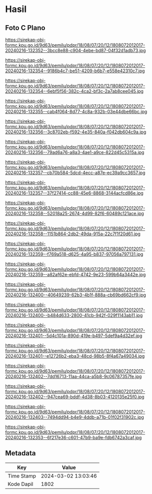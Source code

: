 # Hasil

## Foto C Plano

https://sirekap-obj-formc.kpu.go.id/9d63/pemilu/pdpr/18/08/07/20/12/1808072012017-20240216-132352--3bcc8e88-c904-4ebe-bd87-04f32d1adb73.jpg

https://sirekap-obj-formc.kpu.go.id/9d63/pemilu/pdpr/18/08/07/20/12/1808072012017-20240216-132354--9186b4c7-be51-4209-b6b7-e558e42310c7.jpg

https://sirekap-obj-formc.kpu.go.id/9d63/pemilu/pdpr/18/08/07/20/12/1808072012017-20240216-132354--6ebf5f56-382c-4ca2-bf3c-2a7ab8cee045.jpg

https://sirekap-obj-formc.kpu.go.id/9d63/pemilu/pdpr/18/08/07/20/12/1808072012017-20240216-132355--cab4f064-8d77-4c8a-932b-03e44dbe66bc.jpg

https://sirekap-obj-formc.kpu.go.id/9d63/pemilu/pdpr/18/08/07/20/12/1808072012017-20240216-132356--3c8702eb-f592-4e35-840a-f042db604c9a.jpg

https://sirekap-obj-formc.kpu.go.id/9d63/pemilu/pdpr/18/08/07/20/12/1808072012017-20240216-132356--79ad6a76-a8a3-4ae1-a9ce-822d45c5315a.jpg

https://sirekap-obj-formc.kpu.go.id/9d63/pemilu/pdpr/18/08/07/20/12/1808072012017-20240216-132357--cb70b584-5dcd-4ecc-a87e-ec39a9cc3657.jpg

https://sirekap-obj-formc.kpu.go.id/9d63/pemilu/pdpr/18/08/07/20/12/1808072012017-20240216-132357--37f27414-cc88-45e6-8868-3144acfcd86e.jpg

https://sirekap-obj-formc.kpu.go.id/9d63/pemilu/pdpr/18/08/07/20/12/1808072012017-20240216-132358--52018a25-2674-4d99-82f6-60489c121ace.jpg

https://sirekap-obj-formc.kpu.go.id/9d63/pemilu/pdpr/18/08/07/20/12/1808072012017-20240216-132358--1151b864-2db2-49da-915a-22c7f1f20d61.jpg

https://sirekap-obj-formc.kpu.go.id/9d63/pemilu/pdpr/18/08/07/20/12/1808072012017-20240216-132359--f769a518-d625-4a95-b837-97056a797131.jpg

https://sirekap-obj-formc.kpu.go.id/9d63/pemilu/pdpr/18/08/07/20/12/1808072012017-20240216-132359--a82af62e-ebfd-4742-9e23-599b64a3442e.jpg

https://sirekap-obj-formc.kpu.go.id/9d63/pemilu/pdpr/18/08/07/20/12/1808072012017-20240216-132400--40649239-62b3-4b1f-888a-cb69bd662cf9.jpg

https://sirekap-obj-formc.kpu.go.id/9d63/pemilu/pdpr/18/08/07/20/12/1808072012017-20240216-132400--b484d633-2800-41cb-942f-029f1143ab11.jpg

https://sirekap-obj-formc.kpu.go.id/9d63/pemilu/pdpr/18/08/07/20/12/1808072012017-20240216-132401--5d4c101a-890d-419e-b497-5def9a4d32ef.jpg

https://sirekap-obj-formc.kpu.go.id/9d63/pemilu/pdpr/18/08/07/20/12/1808072012017-20240216-132401--e12726b2-eba3-48cd-98b5-8f4a67a49034.jpg

https://sirekap-obj-formc.kpu.go.id/9d63/pemilu/pdpr/18/08/07/20/12/1808072012017-20240216-132402--7dd16713-11aa-44ca-a5b8-9c06787357fe.jpg

https://sirekap-obj-formc.kpu.go.id/9d63/pemilu/pdpr/18/08/07/20/12/1808072012017-20240216-132402--947cea69-bddf-4d38-8b03-4120135e25f0.jpg

https://sirekap-obj-formc.kpu.go.id/9d63/pemilu/pdpr/18/08/07/20/12/1808072012017-20240216-132403--7494dd94-b4e9-4ddb-a71b-01f02f31902c.jpg

https://sirekap-obj-formc.kpu.go.id/9d63/pemilu/pdpr/18/08/07/20/12/1808072012017-20240216-132353--6f217e36-c601-47b9-ba9e-fdb6742a3caf.jpg


## Metadata

| Key        | Value               |
| ---------- | ------------------- |
| Time Stamp | 2024-03-02 13:03:46 |
| Kode Dapil | 1802                |



